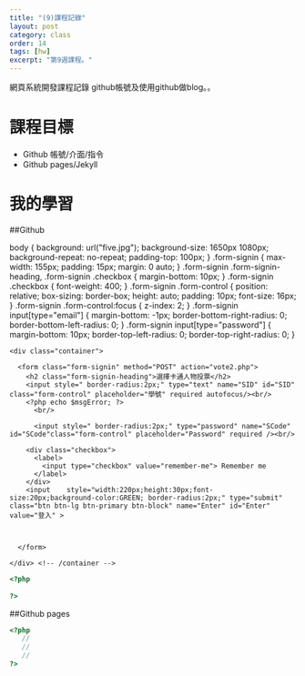 ```yaml
---
title: "(9)課程記錄"
layout: post
category: class
order: 14
tags: [hw]
excerpt: "第9週課程。"
---
```

網頁系統開發課程記錄
github帳號及使用github做blog。。

# 課程目標
- Github 帳號/介面/指令
- Github pages/Jekyll

# 我的學習

##Github

body {
    background: url("five.jpg");
    background-size: 1650px 1080px;
    background-repeat: no-repeat;
    padding-top: 100px;
}
  .form-signin {
    max-width: 155px;
    padding: 15px;
    margin: 0 auto;
  }
  .form-signin .form-signin-heading,
  .form-signin .checkbox {
    margin-bottom: 10px;
  }
  .form-signin .checkbox {
    font-weight: 400;
  }
  .form-signin .form-control {
    position: relative;
    box-sizing: border-box;
    height: auto;
    padding: 10px;
    font-size: 16px;
  }
  .form-signin .form-control:focus {
    z-index: 2;
  }
  .form-signin input[type="email"] {
    margin-bottom: -1px;
    border-bottom-right-radius: 0;
    border-bottom-left-radius: 0;
  }
  .form-signin input[type="password"] {
    margin-bottom: 10px;
    border-top-left-radius: 0;
    border-top-right-radius: 0;
  }

</style>
  </head>

  <body background="four.jpg">

    <div class="container">

      <form class="form-signin" method="POST" action="vote2.php">
        <h2 class="form-signin-heading">選擇卡通人物投票</h2>
        <input style=" border-radius:2px;" type="text" name="SID" id="SID" class="form-control" placeholder="學號" required autofocus/><br/>
        <?php echo $msgError; ?>
          <br/>
        
          <input style=" border-radius:2px;" type="password" name="SCode" id="SCode"class="form-control" placeholder="Password" required /><br/>
        
        <div class="checkbox">
          <label>
            <input type="checkbox" value="remember-me"> Remember me
          </label>
        </div>
        <input    style="width:220px;height:30px;font-size:20px;background-color:GREEN; border-radius:2px;" type="submit" class="btn btn-lg btn-primary btn-block" name="Enter" id="Enter" value="登入" >
     
     
        
      </form>

    </div> <!-- /container -->
  </body>
</html>

```php
<?php
   
?>
```
##Github pages

```php
<?php
   //
   //
   //
?>
```


[1]: https://github.com/        "GitHub"
[2]: https://pages.github.com/  "GitHub Pages"
[3]: https://jekyllrb.com/      "Jekyll"
[4]: http://markdown.tw         "Markdown文件"
[5]: http://dillinger.io/       "Dillinger"








